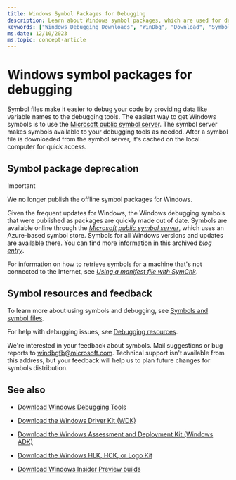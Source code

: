 ```yaml
---
title: Windows Symbol Packages for Debugging
description: Learn about Windows symbol packages, which are used for debugging, and how to get Windows symbols with the Microsoft public symbol server.
keywords: ["Windows Debugging Downloads", "WinDbg", "Download", "Symbols","Download Symbols"]
ms.date: 12/10/2023
ms.topic: concept-article
---
```


# Windows symbol packages for debugging

Symbol files make it easier to debug your code by providing data like variable names to the debugging tools. The easiest way to get Windows symbols is to use the [Microsoft public symbol server](microsoft-public-symbols.md). The symbol server makes symbols available to your debugging tools as needed. After a symbol file is downloaded from the symbol server, it's cached on the local computer for quick access.

## Symbol package deprecation

> [!IMPORTANT]
> We no longer publish the offline symbol packages for Windows.
>
> Given the frequent updates for Windows, the Windows debugging symbols that were published as packages are quickly made out of date.
> Symbols are available online through the *[Microsoft public symbol server](microsoft-public-symbols.md)*, which uses an Azure-based symbol store. Symbols for all Windows versions and updates are available there.
> You can find more information in this archived *[blog entry](/archive/blogs/windbg/update-on-microsofts-symbol-server)*.
>
> For information on how to retrieve symbols for a machine that's not connected to the Internet, see *[Using a manifest file with SymChk](using-a-manifest-file-with-symchk.md)*.

## Symbol resources and feedback

To learn more about using symbols and debugging, see [Symbols and symbol files](symbols-and-symbol-files.md).

For help with debugging issues, see [Debugging resources](debugging-resources.md).

We're interested in your feedback about symbols. Mail suggestions or bug reports to [windbgfb@microsoft.com](mailto:windbgfb@microsoft.com). Technical support isn't available from this address, but your feedback will help us to plan future changes for symbols distribution.

## See also

- [Download Windows Debugging Tools](debugger-download-tools.md)

- [Download the Windows Driver Kit (WDK)](../download-the-wdk.md)

- [Download the Windows Assessment and Deployment Kit (Windows ADK)](/windows-hardware/get-started/adk-install)

- [Download the Windows HLK, HCK, or Logo Kit](/windows-hardware/test/hlk/windows-hardware-lab-kit)

- [Download Windows Insider Preview builds](https://insider.windows.com/)
